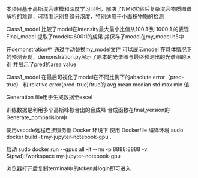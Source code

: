 本项目基于高斯混合建模和深度学习回归，解决了NMR实验后复杂混合物质图谱解析的难题，可精准识别各组分浓度，特别适用于小面积物质的检测

Class1_model 比较了model在intensity最大最小比值从100:1 到 1000:1 的表现
Final_model 提取了model中600:1的成果 并保存了model在my_model.h5中

在demonstration中 通过手动替换my_model文件 可以展示model 在具体情况下的预测表现，demonstration.py展示了原本的光谱图与最终预测出的光谱图的区别 并展示了pred的area value

Class1_model 在最后可视化了model在不同比例下的absolute error（pred-true） 和  relative error(pred-true)/true的 avg mean median std max min 值


Generation file用于生成数据至excel



训练数据是利用多个高斯峰拟合出的合成峰 合成函数在final_version的Generate_comparision中



使用vscode远程连接服务器
Docker 环境下 
使用 Dockerfile 编译环境
sudo docker build -t my-jupyter-notebook-gpu .

启动
sudo docker run --gpus all -it --rm -p 8888:8888 -v $(pwd):/workspace my-jupyter-notebook-gpu

浏览器打开后复制terminal中的token并login即可进入
